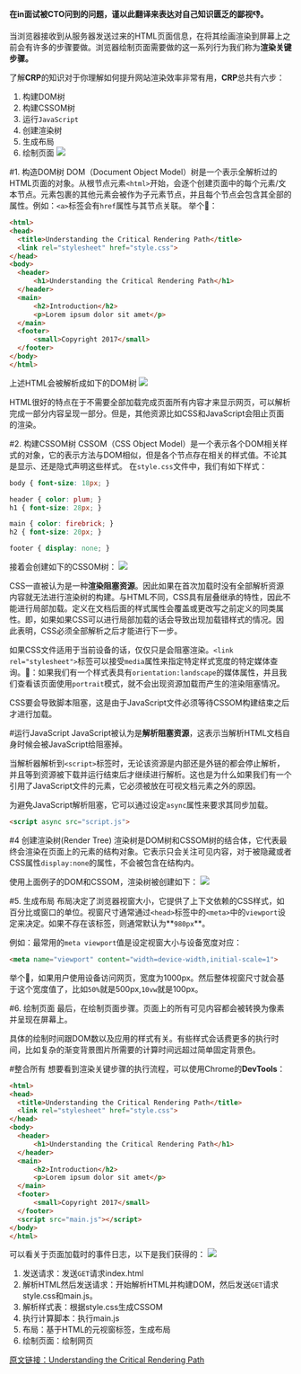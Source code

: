 **在in面试被CTO问到的问题，谨以此翻译来表达对自己知识匮乏的鄙视👎。**

当浏览器接收到从服务器发送过来的HTML页面信息，在将其绘画渲染到屏幕上之前会有许多的步骤要做。浏览器绘制页面需要做的这一系列行为我们称为**渲染关键步骤。**

了解**CRP**的知识对于你理解如何提升网站渲染效率非常有用，**CRP**总共有六步：

1.  构建DOM树
2.  构建CSSOM树
3.  运行`JavaScript`
4.  创建渲染树
5.  生成布局
6.  绘制页面
![](resources/33522AF207FEA0A173E582C7AA4F7427.jpg)

#1. 构造DOM树
DOM（Document Object Model）树是一个表示全解析过的HTML页面的对象。从根节点元素`<html>`开始，会逐个创建页面中的每个元素/文本节点。元素包裹的其他元素会被作为子元素节点，并且每个节点会包含其全部的属性。例如：`<a>`标签会有`href`属性与其节点关联。
举个🌰：
```HTML
<html>  
<head>  
  <title>Understanding the Critical Rendering Path</title>
  <link rel="stylesheet" href="style.css">
</head>  
<body>  
  <header>
      <h1>Understanding the Critical Rendering Path</h1>
  </header>
  <main>
      <h2>Introduction</h2>
      <p>Lorem ipsum dolor sit amet</p>
  </main>
  <footer>
      <small>Copyright 2017</small>
  </footer>
</body>  
</html>
```
上述HTML会被解析成如下的DOM树
![](resources/1E528A75297C9F4B6566DE7E99897BEB.jpg)

HTML很好的特点在于不需要全部加载完成页面所有内容才来显示网页，可以解析完成一部分内容呈现一部分。但是，其他资源比如CSS和JavaScript会阻止页面的渲染。

#2. 构建CSSOM树
CSSOM（CSS Object Model）是一个表示各个DOM相关样式的对象，它的表示方法与DOM相似，但是各个节点存在相关的样式值。不论其是显示、还是隐式声明这些样式。
在`style.css`文件中，我们有如下样式：
```CSS
body { font-size: 18px; }

header { color: plum; }  
h1 { font-size: 28px; }

main { color: firebrick; }  
h2 { font-size: 20px; }

footer { display: none; } 
```
接着会创建如下的CSSOM树：
![](resources/52A7B7356D2DE5A100FD0417C732F2BE.jpg)

CSS一直被认为是一种**渲染阻塞资源**。因此如果在首次加载时没有全部解析资源内容就无法进行渲染树的构建。与HTML不同，CSS具有层叠继承的特性，因此不能进行局部加载。定义在文档后面的样式属性会覆盖或更改写之前定义的同类属性。即，如果如果CSS可以进行局部加载的话会导致出现加载错样式的情况。因此表明，CSS必须全部解析之后才能进行下一步。

如果CSS文件适用于当前设备的话，仅仅只是会阻塞渲染。`<link rel="stylesheet">`标签可以接受`media`属性来指定特定样式宽度的特定媒体查询。🌰：如果我们有一个样式表具有`orientation:landscape`的媒体属性，并且我们查看该页面使用`portrait`模式，就不会出现资源加载而产生的渲染阻塞情况。

CSS要会导致脚本阻塞，这是由于JavaScript文件必须等待CSSOM构建结束之后才进行加载。

#运行JavaScript
JavaScript被认为是**解析阻塞资源**，这表示当解析HTML文档自身时候会被JavaScript给阻塞掉。

当解析器解析到`<script>`标签时，无论该资源是内部还是外链的都会停止解析，并且等到资源被下载并运行结束后才继续进行解析。这也是为什么如果我们有一个引用了JavaScript文件的元素，它必须被放在可视文档元素之外的原因。

为避免JavaScript解析阻塞，它可以通过设定`async`属性来要求其同步加载。
```HTML
<script async src="script.js">  
```

#4 创建渲染树(Render Tree)
渲染树是DOM树和CSSOM树的结合体，它代表最终会渲染在页面上的元素的结构对象。它表示只会关注可见内容，对于被隐藏或者CSS属性`display:none`的属性，不会被包含在结构内。

使用上面例子的DOM和CSSOM，渲染树被创建如下：
![](resources/37531F7B63C81CA9F5E9DE2DC5D06104.jpg)

#5. 生成布局
布局决定了浏览器视窗大小，它提供了上下文依赖的CSS样式，如百分比或窗口的单位。视窗尺寸通常通过`<head>`标签中的`<meta>`中的`viewport`设定来决定。如果不存在该标签，则通常默认为**`980px`**。

例如：最常用的`meta viewport`值是设定视窗大小与设备宽度对应：

```HTML
<meta name="viewport" content="width=device-width,initial-scale=1">  
```
举个🌰，如果用户使用设备访问网页，宽度为1000px。然后整体视窗尺寸就会基于这个宽度值了，比如`50%`就是500px,`10vw`就是100px。

#6. 绘制页面
最后，在绘制页面步骤。页面上的所有可见内容都会被转换为像素并呈现在屏幕上。

具体的绘制时间跟DOM数以及应用的样式有关。有些样式会话费更多的执行时间，比如复杂的渐变背景图片所需要的计算时间远超过简单固定背景色。

#整合所有
想要看到渲染关键步骤的执行流程，可以使用Chrome的**DevTools**：
```HTML
<html>  
<head>  
  <title>Understanding the Critical Rendering Path</title>
  <link rel="stylesheet" href="style.css">
</head>  
<body>  
  <header>
      <h1>Understanding the Critical Rendering Path</h1>
  </header>
  <main>
      <h2>Introduction</h2>
      <p>Lorem ipsum dolor sit amet</p>
  </main>
  <footer>
      <small>Copyright 2017</small>
  </footer>
  <script src="main.js"></script>
</body>  
</html>  
```
可以看关于页面加载时的事件日志，以下是我们获得的：
![](resources/ADDE5C06B4F85308DD405103BC6DCFF1.jpg)

1. 发送请求：发送`GET`请求index.html
2. 解析HTML然后发送请求：开始解析HTML并构建DOM，然后发送`GET`请求style.css和main.js。
3. 解析样式表：根据style.css生成CSSOM
4. 执行计算脚本：执行main.js
5. 布局：基于HTML的元视窗标签，生成布局
6. 绘制页面：绘制网页

[原文链接：Understanding the Critical Rendering Path](https://bitsofco.de/understanding-the-critical-rendering-path/)


